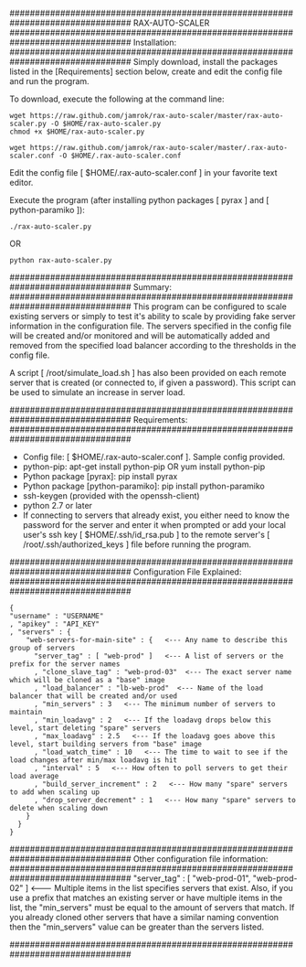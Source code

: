 ################################################################################
RAX-AUTO-SCALER
################################################################################
Installation:
################################################################################
Simply download, install the packages listed in the [Requirements] section below, create and edit the config file and run the program.

To download, execute the following at the command line:
    
    wget https://raw.github.com/jamrok/rax-auto-scaler/master/rax-auto-scaler.py -O $HOME/rax-auto-scaler.py
    chmod +x $HOME/rax-auto-scaler.py
    
    wget https://raw.github.com/jamrok/rax-auto-scaler/master/.rax-auto-scaler.conf -O $HOME/.rax-auto-scaler.conf

Edit the config file [ $HOME/.rax-auto-scaler.conf ] in your favorite text editor.

Execute the program (after installing python packages [ pyrax ] and [ python-paramiko ]):

    ./rax-auto-scaler.py
OR 
    
    python rax-auto-scaler.py

################################################################################
Summary:
################################################################################
This program can be configured to scale existing servers or simply to test it's ability to scale by providing fake server information in the configuration file. The servers specified in the config file will be created and/or monitored and will be automatically added and removed from the specified load balancer according to the thresholds in the config file.

A script [ /root/simulate_load.sh ] has also been provided on each remote server that is created (or connected to, if given a password). This script can be used to simulate an increase in server load.

################################################################################
Requirements:
################################################################################
- Config file: [ $HOME/.rax-auto-scaler.conf ]. Sample config provided.
- python-pip: apt-get install python-pip OR yum install python-pip
- Python package [pyrax]: pip install pyrax
- Python package [python-paramiko]: pip install python-paramiko
- ssh-keygen (provided with the openssh-client)
- python 2.7 or later
- If connecting to servers that already exist, you either need to know the password for the server and enter it when prompted or add your local user's ssh key [ $HOME/.ssh/id_rsa.pub ] to the remote server's [ /root/.ssh/authorized_keys ] file before running the program.

################################################################################
Configuration File Explained:
################################################################################

    {
    "username" : "USERNAME"
    , "apikey" : "API_KEY"
    , "servers" : {
        "web-servers-for-main-site" : {   <--- Any name to describe this group of servers
          "server_tag" : [ "web-prod" ]   <--- A list of servers or the prefix for the server names
          , "clone_slave_tag" : "web-prod-03"  <--- The exact server name which will be cloned as a "base" image
          , "load_balancer" : "lb-web-prod"  <--- Name of the load balancer that will be created and/or used
          , "min_servers" : 3   <--- The minimum number of servers to maintain
          , "min_loadavg" : 2   <--- If the loadavg drops below this level, start deleting "spare" servers
          , "max_loadavg" : 2.5   <--- If the loadavg goes above this level, start building servers from "base" image
          , "load_watch_time" : 10   <--- The time to wait to see if the load changes after min/max loadavg is hit
          , "interval" : 5   <--- How often to poll servers to get their load average
          , "build_server_increment" : 2   <--- How many "spare" servers to add when scaling up
          , "drop_server_decrement" : 1   <--- How many "spare" servers to delete when scaling down
        }
      }
    }

################################################################################
Other configuration file information:
################################################################################
      "server_tag" : [ "web-prod-01", "web-prod-02" ]  <--- Multiple items in the list specifies servers that exist. 
      Also, if you use a prefix that matches an existing server or have multiple items in the list, the "min_servers" 
      must be equal to the amount of servers that match. 
      If you already cloned other servers that have a similar naming convention then the "min_servers" value can be 
      greater than the servers listed. 

################################################################################


